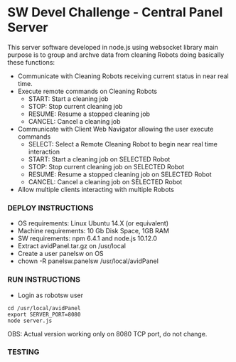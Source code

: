 # SW Devel Challenge - Central Panel Server

This server software developed in node.js using websocket library main purpose is 
to group and archve data from cleaning Robots doing basically these functions:
- Communicate with Cleaning Robots receiving current status in near real time.
- Execute remote commands on Cleaning Robots
  - START: Start a cleaning job
  - STOP: Stop current cleaning job
  - RESUME: Resume a stopped cleaning job
  - CANCEL: Cancel a cleaning job
- Communicate with Client Web Navigator allowing the user execute commands
  - SELECT: Select a Remote Cleaning Robot to begin near real time interaction
  - START: Start a cleaning job on SELECTED Robot
  - STOP: Stop current cleaning job on SELECTED Robot
  - RESUME: Resume a stopped cleaning job on SELECTED Robot
  - CANCEL: Cancel a cleaning job on SELECTED Robot
- Allow multiple clients interacting with multiple Robots

### DEPLOY INSTRUCTIONS

- OS requirements: Linux Ubuntu 14.X (or equivalent)
- Machine requirements: 10 Gb Disk Space, 1GB RAM
- SW requirements: npm 6.4.1 and node.js 10.12.0
- Extract avidPanel.tar.gz on /usr/local
- Create a user panelsw on OS
- chown -R panelsw.panelsw /usr/local/avidPanel

### RUN INSTRUCTIONS  

- Login as robotsw user
```
cd /usr/local/avidPanel
export SERVER_PORT=8080
node server.js
```
OBS: Actual version working only on 8080 TCP port, do not change.

### TESTING

